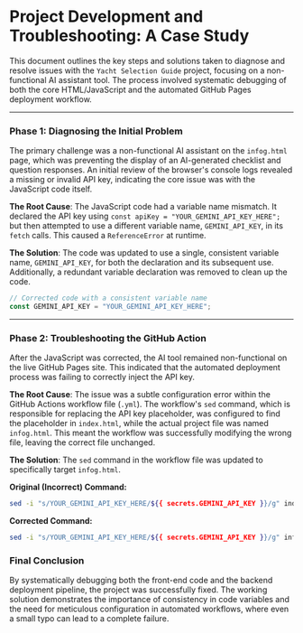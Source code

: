 # Project Development and Troubleshooting: A Case Study

This document outlines the key steps and solutions taken to diagnose and resolve issues with the `Yacht Selection Guide` project, focusing on a non-functional AI assistant tool. The process involved systematic debugging of both the core HTML/JavaScript and the automated GitHub Pages deployment workflow.

-----

### Phase 1: Diagnosing the Initial Problem

The primary challenge was a non-functional AI assistant on the `infog.html` page, which was preventing the display of an AI-generated checklist and question responses. An initial review of the browser's console logs revealed a missing or invalid API key, indicating the core issue was with the JavaScript code itself.

**The Root Cause**: The JavaScript code had a variable name mismatch. It declared the API key using `const apiKey = "YOUR_GEMINI_API_KEY_HERE";` but then attempted to use a different variable name, `GEMINI_API_KEY`, in its `fetch` calls. This caused a `ReferenceError` at runtime.

**The Solution**: The code was updated to use a single, consistent variable name, `GEMINI_API_KEY`, for both the declaration and its subsequent use. Additionally, a redundant variable declaration was removed to clean up the code.

```javascript
// Corrected code with a consistent variable name
const GEMINI_API_KEY = "YOUR_GEMINI_API_KEY_HERE";
```

-----

### Phase 2: Troubleshooting the GitHub Action

After the JavaScript was corrected, the AI tool remained non-functional on the live GitHub Pages site. This indicated that the automated deployment process was failing to correctly inject the API key.

**The Root Cause**: The issue was a subtle configuration error within the GitHub Actions workflow file (`.yml`). The workflow's `sed` command, which is responsible for replacing the API key placeholder, was configured to find the placeholder in `index.html`, while the actual project file was named `infog.html`. This meant the workflow was successfully modifying the wrong file, leaving the correct file unchanged.

**The Solution**: The `sed` command in the workflow file was updated to specifically target `infog.html`.

**Original (Incorrect) Command:**

```bash
sed -i "s/YOUR_GEMINI_API_KEY_HERE/${{ secrets.GEMINI_API_KEY }}/g" index.html
```

**Corrected Command:**

```bash
sed -i "s/YOUR_GEMINI_API_KEY_HERE/${{ secrets.GEMINI_API_KEY }}/g" infog.html
```

### Final Conclusion

By systematically debugging both the front-end code and the backend deployment pipeline, the project was successfully fixed. The working solution demonstrates the importance of consistency in code variables and the need for meticulous configuration in automated workflows, where even a small typo can lead to a complete failure.
